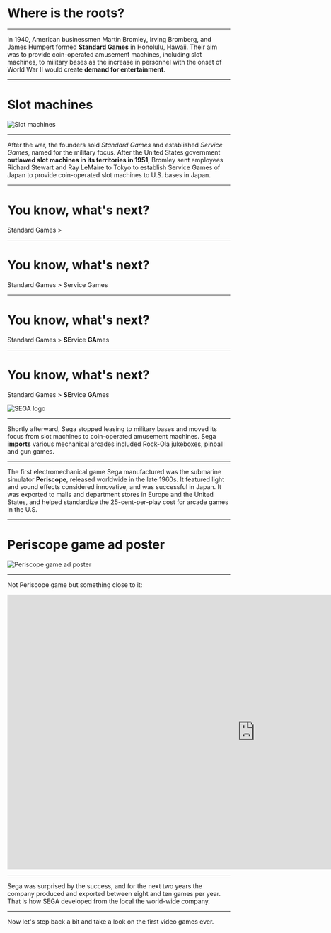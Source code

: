 # Where is the roots?

---
In 1940, American businessmen Martin Bromley, Irving Bromberg, and James Humpert formed **Standard Games** in Honolulu, Hawaii.
Their aim was to provide coin-operated amusement machines, including slot machines, to military bases as the increase in personnel
with the onset of World War II would create **demand for entertainment**.

---
# Slot machines
<div style="width:1000px">
<img
  class="slide-image"
  src="./images/1--Slot_machines.jpeg"
  alt="Slot machines"
/>
</div>

---
After the war, the founders sold _Standard Games_ and established _Service Games_, named for the military focus.
After the United States government **outlawed slot machines in its territories in 1951**, Bromley sent employees Richard Stewart and Ray LeMaire
to Tokyo to establish Service Games of Japan to provide coin-operated slot machines to U.S. bases in Japan.

---
# You know, what's next?

Standard Games >

---
# You know, what's next?

Standard Games > Service Games

---
# You know, what's next?

Standard Games > **SE**rvice **GA**mes

---
# You know, what's next?

Standard Games > **SE**rvice **GA**mes

<img
  class="slide-image"
  src="./images/2--SEGA.png"
  alt="SEGA logo"
/>

---
Shortly afterward, Sega stopped leasing to military bases and moved its focus from slot machines to coin-operated amusement machines.
Sega **imports** various mechanical arcades included Rock-Ola jukeboxes, pinball and gun games.

---
The first electromechanical game Sega manufactured was the submarine simulator **Periscope**, released worldwide in the late 1960s.
It featured light and sound effects considered innovative, and was successful in Japan.
It was exported to malls and department stores in Europe and the United States, and helped standardize the 25-cent-per-play cost for arcade games in the U.S.

---
# Periscope game ad poster

<img
  src="./images/3--periscope-i.jpg"
  alt="Periscope game ad poster"
/>

---
Not Periscope game but something close to it:

<iframe width="1120" height="620" src="https://www.youtube.com/embed/Sp7lv1lhNJI?start=78" frameborder="0" allow="accelerometer; autoplay; encrypted-media; gyroscope; picture-in-picture" allowfullscreen></iframe>

---
Sega was surprised by the success, and for the next two years the company produced and exported between eight and ten games per year.
That is how SEGA developed from the local the world-wide company.

---
Now let's step back a bit and take a look on the first video games ever.



